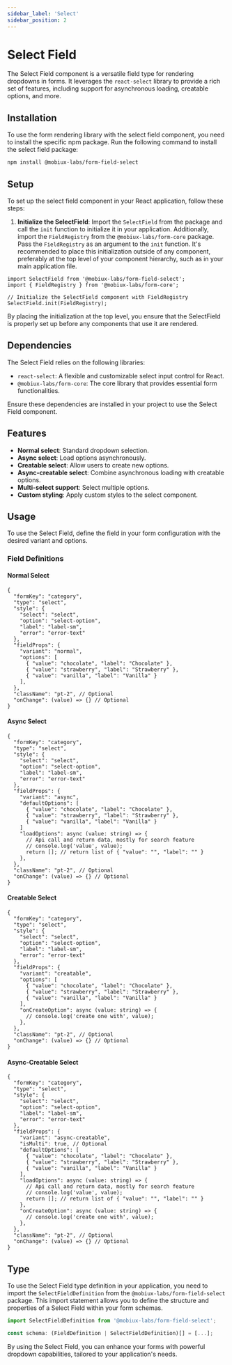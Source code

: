 ```yaml
---
sidebar_label: 'Select'
sidebar_position: 2
---
```


# Select Field

The Select Field component is a versatile field type for rendering dropdowns in forms. It leverages the `react-select` library to provide a rich set of features, including support for asynchronous loading, creatable options, and more.

## Installation

To use the form rendering library with the select field component, you need to install the specific npm package. Run the following command to install the select field package:

```bash
npm install @mobiux-labs/form-field-select
```

## Setup

To set up the select field component in your React application, follow these steps:

1. **Initialize the SelectField**: Import the `SelectField` from the package and call the `init` function to initialize it in your application. Additionally, import the `FieldRegistry` from the `@mobiux-labs/form-core` package. Pass the `FieldRegistry` as an argument to the `init` function. It's recommended to place this initialization outside of any component, preferably at the top level of your component hierarchy, such as in your main application file.

```tsx
import SelectField from '@mobiux-labs/form-field-select';
import { FieldRegistry } from '@mobiux-labs/form-core';

// Initialize the SelectField component with FieldRegistry
SelectField.init(FieldRegistry);
```

By placing the initialization at the top level, you ensure that the SelectField is properly set up before any components that use it are rendered.

## Dependencies

The Select Field relies on the following libraries:

- `react-select`: A flexible and customizable select input control for React.
- `@mobiux-labs/form-core`: The core library that provides essential form functionalities.

Ensure these dependencies are installed in your project to use the Select Field component.

## Features

- **Normal select**: Standard dropdown selection.
- **Async select**: Load options asynchronously.
- **Creatable select**: Allow users to create new options.
- **Async-creatable select**: Combine asynchronous loading with creatable options.
- **Multi-select support**: Select multiple options.
- **Custom styling**: Apply custom styles to the select component.

## Usage

To use the Select Field, define the field in your form configuration with the desired variant and options.

### Field Definitions

#### Normal Select

```tsx
{
  "formKey": "category",
  "type": "select",
  "style": {
    "select": "select",
    "option": "select-option",
    "label": "label-sm",
    "error": "error-text"
  },
  "fieldProps": {
    "variant": "normal",
    "options": [
      { "value": "chocolate", "label": "Chocolate" },
      { "value": "strawberry", "label": "Strawberry" },
      { "value": "vanilla", "label": "Vanilla" }
    ],
  },
  "className": "pt-2", // Optional
  "onChange": (value) => {} // Optional
}
```

#### Async Select

```tsx
{
  "formKey": "category",
  "type": "select",
  "style": {
    "select": "select",
    "option": "select-option",
    "label": "label-sm",
    "error": "error-text"
  },
  "fieldProps": {
    "variant": "async",
    "defaultOptions": [
      { "value": "chocolate", "label": "Chocolate" },
      { "value": "strawberry", "label": "Strawberry" },
      { "value": "vanilla", "label": "Vanilla" }
    ]
    "loadOptions": async (value: string) => {
      // Api call and return data, mostly for search feature
      // console.log('value', value);
      return []; // return list of { "value": "", "label": "" }
    },
  },
  "className": "pt-2", // Optional
  "onChange": (value) => {} // Optional
}
```

#### Creatable Select

```tsx
{
  "formKey": "category",
  "type": "select",
  "style": {
    "select": "select",
    "option": "select-option",
    "label": "label-sm",
    "error": "error-text"
  },
  "fieldProps": {
    "variant": "creatable",
    "options": [
      { "value": "chocolate", "label": "Chocolate" },
      { "value": "strawberry", "label": "Strawberry" },
      { "value": "vanilla", "label": "Vanilla" }
    ],
    "onCreateOption": async (value: string) => {
      // console.log('create one with', value);
    },
  },
  "className": "pt-2", // Optional
  "onChange": (value) => {} // Optional
}
```

#### Async-Creatable Select

```tsx
{
  "formKey": "category",
  "type": "select",
  "style": {
    "select": "select",
    "option": "select-option",
    "label": "label-sm",
    "error": "error-text"
  },
  "fieldProps": {
    "variant": "async-creatable",
    "isMulti": true, // Optional
    "defaultOptions": [
      { "value": "chocolate", "label": "Chocolate" },
      { "value": "strawberry", "label": "Strawberry" },
      { "value": "vanilla", "label": "Vanilla" }
    ],
    "loadOptions": async (value: string) => {
      // Api call and return data, mostly for search feature
      // console.log('value', value);
      return []; // return list of { "value": "", "label": "" }
    },
    "onCreateOption": async (value: string) => {
      // console.log('create one with', value);
    },
  },
  "className": "pt-2", // Optional
  "onChange": (value) => {} // Optional
}
```

## Type

To use the Select Field type definition in your application, you need to import the `SelectFieldDefinition` from the `@mobiux-labs/form-field-select` package. This import statement allows you to define the structure and properties of a Select Field within your form schemas.

```typescript
import SelectFieldDefinition from '@mobiux-labs/form-field-select';
```

```typescript
const schema: (FieldDefinition | SelectFieldDefinition)[] = [...];
```

By using the Select Field, you can enhance your forms with powerful dropdown capabilities, tailored to your application's needs.
